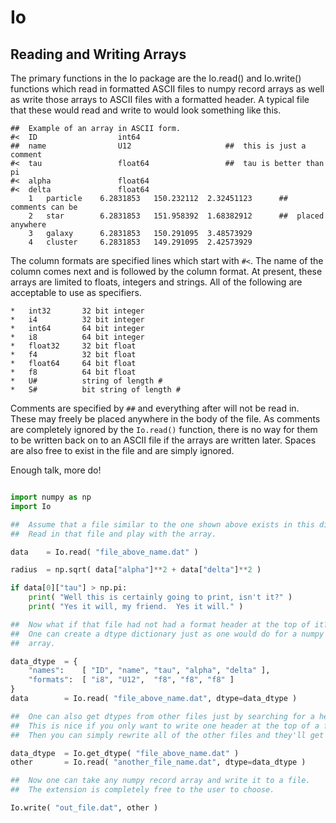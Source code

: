 #   Io

##  Reading and Writing Arrays

The primary functions in the Io package are the Io.read() and Io.write()
functions which read in formatted ASCII files to numpy record arrays as well as
write those arrays to ASCII files with a formatted header.  A typical file that
these would read and write to would look something like this.

```ascii
##  Example of an array in ASCII form.
#<  ID                  int64
##  name                U12                     ##  this is just a comment
#<  tau                 float64                 ##  tau is better than pi
#<  alpha               float64
#<  delta               float64
    1   particle    6.2831853   150.232112  2.32451123      ##  comments can be
    2   star        6.2831853   151.958392  1.68382912      ##  placed anywhere
    3   galaxy      6.2831853   150.291095  3.48573929
    4   cluster     6.2831853   149.291095  2.42573929
```

The column formats are specified lines which start with `#<`.  The name of the
column comes next and is followed by the column format.  At present, these
arrays are limited to floats, integers and strings.  All of the following are
acceptable to use as specifiers.

    *   int32       32 bit integer
    *   i4          32 bit integer
    *   int64       64 bit integer
    *   i8          64 bit integer
    *   float32     32 bit float
    *   f4          32 bit float
    *   float64     64 bit float
    *   f8          64 bit float
    *   U#          string of length #
    *   S#          bit string of length #

Comments are specified by `##` and everything after will not be read in.  These
may freely be placed anywhere in the body of the file.  As comments are
completely ignored by the `Io.read()` function, there is no way for them to be
written back on to an ASCII file if the arrays are written later.  Spaces are
also free to exist in the file and are simply ignored.

Enough talk, more do!

```python

import numpy as np
import Io

##  Assume that a file similar to the one shown above exists in this directory.
##  Read in that file and play with the array.

data    = Io.read( "file_above_name.dat" )

radius  = np.sqrt( data["alpha"]**2 + data["delta"]**2 )

if data[0]["tau"] > np.pi:
    print( "Well this is certainly going to print, isn't it?" )
    print( "Yes it will, my friend.  Yes it will." )

##  Now what if that file had not had a format header at the top of it?!
##  One can create a dtype dictionary just as one would do for a numpy record
##  array.

data_dtype  = {
    "names":    [ "ID", "name", "tau", "alpha", "delta" ],
    "formats":  [ "i8", "U12",  "f8", "f8", "f8" ]
}
data        = Io.read( "file_above_name.dat", dtype=data_dtype )

##  One can also get dtypes from other files just by searching for a header.
##  This is nice if you only want to write one header at the top of a file.
##  Then you can simply rewrite all of the other files and they'll get a header.

data_dtype  = Io.get_dtype( "file_above_name.dat" )
other       = Io.read( "another_file_name.dat", dtype=data_dtype )

##  Now one can take any numpy record array and write it to a file.
##  The extension is completely free to the user to choose.

Io.write( "out_file.dat", other )
```
